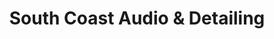 ---
title: "South Coast Audio & Detailing"
url: /brookings/south-coast-audio-und-detailing/
shop: Autowerkstatt
---